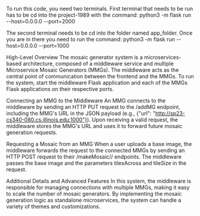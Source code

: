 To run this code, you need two terminals. First terminal that needs to be run has to be cd into the project-1989 with the command: python3 -m flask run --host=0.0.0.0 --port=2000

The second terminal needs to be cd into the folder named app_folder. Once you are in there you need to run the command: python3 -m flask run --host=0.0.0.0 --port=1000

High-Level Overview
The mosaic generator system is a microservices-based architecture, composed of a middleware service and multiple Microservice Mosaic Generators (MMGs). The middleware acts as the central point of communication between the frontend and the MMGs. To run the system, start the middleware Flask application and each of the MMGs Flask applications on their respective ports.

Connecting an MMG to the Middleware
An MMG connects to the middleware by sending an HTTP PUT request to the /addMG endpoint, including the MMG's URL in the JSON payload (e.g., {"url": "http://sp23-cs340-080.cs.illinois.edu:1000"}). Upon receiving a valid request, the middleware stores the MMG's URL and uses it to forward future mosaic generation requests.

Requesting a Mosaic from an MMG
When a user uploads a base image, the middleware forwards the request to the connected MMGs by sending an HTTP POST request to their /makeMosaic/<tilesAcross>/<tileSize> endpoints. The middleware passes the base image and the parameters tilesAcross and tileSize in the request.

Additional Details and Advanced Features
In this system, the middleware is responsible for managing connections with multiple MMGs, making it easy to scale the number of mosaic generators. By implementing the mosaic generation logic as standalone microservices, the system can handle a variety of themes and customizations.


